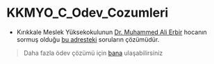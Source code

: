 # KKMYO_C_Odev_Cozumleri

- Kırıkkale Meslek Yüksekokulunun [Dr. Muhammed Ali Erbir](https://kariyer.kku.edu.tr/akademik/default.aspx?sicil=A-2917) hocanın sormuş olduğu [bu adresteki](https://www.youtube.com/watch?v=Z8rrIPvwTNk&feature=youtu.be) soruların çözümüdür.



> Daha fazla ödev çözümü için [bana](https://t.me/By_Azade) ulaşabilirsiniz
